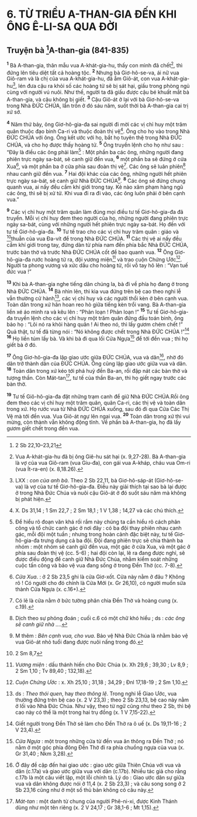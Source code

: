 # 6. TỪ TRIỀU A-THAN-GIA ĐẾN KHI ÔNG Ê-LI-SA QUA ĐỜI
## Truyện bà [^1*]A-than-gia (841-835)
<sup><b>1</b></sup> Bà A-than-gia, thân mẫu vua A-khát-gia-hu, thấy con mình đã chết[^1], thì đứng lên tiêu diệt tất cả hoàng tộc. <sup><b>2</b></sup> Nhưng bà Giơ-hô-se-va, ái nữ vua Giô-ram và là chị của vua A-khát-gia-hu, đã ẵm Giô-át, con vua A-khát-gia-hu[^2], lén đưa cậu ra khỏi số các hoàng tử sẽ bị sát hại, giấu trong phòng ngủ cùng với người vú nuôi. Như thế, người ta đã giấu được cậu bé khuất mắt bà A-than-gia, và cậu không bị giết. <sup><b>3</b></sup> Cậu Giô-át ở lại với bà Giơ-hô-se-va trong Nhà ĐỨC CHÚA, lẩn trốn ở đó sáu năm, suốt thời bà A-than-gia cai trị xứ sở.

<sup><b>4</b></sup> Năm thứ bảy, ông Giơ-hô-gia-đa sai người đi mời các vị chỉ huy một trăm quân thuộc đạo binh Ca-ri và thuộc đoàn thị vệ[^3]. Ông cho họ vào trong Nhà ĐỨC CHÚA với ông. Ông kết ước với họ, bắt họ tuyên thệ trong Nhà ĐỨC CHÚA, và cho họ được thấy hoàng tử. <sup><b>5</b></sup> Ông truyền lệnh cho họ như sau : “Đây là điều các ông phải làm[^4] : Một phần ba các ông, những người đang phiên trực ngày sa-bát, sẽ canh giữ đền vua, <sup><b>6</b></sup> một phần ba sẽ đứng ở cửa Xua[^5], và một phần ba ở cửa phía sau đoàn thị vệ[^6]. Các ông sẽ luân phiên[^7] nhau canh giữ đền vua. <sup><b>7</b></sup> Hai đội khác của các ông, những người hết phiên trực ngày sa-bát, sẽ canh giữ Nhà ĐỨC CHÚA[^8]. <sup><b>8</b></sup> Các ông sẽ đứng chung quanh vua, ai nấy đều cầm khí giới trong tay. Kẻ nào xâm phạm hàng ngũ các ông, thì sẽ bị xử tử. Khi vua đi ra đi vào, các ông luôn phải ở bên cạnh vua.”

<sup><b>9</b></sup> Các vị chỉ huy một trăm quân làm đúng mọi điều tư tế Giơ-hô-gia-đa đã truyền. Mỗi vị chỉ huy đem theo người của họ, những người đang phiên trực ngày sa-bát, cùng với những người hết phiên trực ngày sa-bát. Họ đến với tư tế Giơ-hô-gia-đa. <sup><b>10</b></sup> Tư tế trao cho các vị chỉ huy trăm quân : giáo và [^2*]thuẫn của vua Đa-vít để trong Nhà ĐỨC CHÚA. <sup><b>11</b></sup> Các thị vệ ai nấy đều cầm khí giới trong tay, đứng dàn từ phía nam đến phía bắc Nhà ĐỨC CHÚA, trước bàn thờ và trước Nhà ĐỨC CHÚA cốt để bao quanh vua. <sup><b>12</b></sup> Ông Giơ-hô-gia-đa rước hoàng tử ra, đội vương miện[^9] và trao cuộn Chứng Ước[^10]. Người ta phong vương và xức dầu cho hoàng tử, rồi vỗ tay hô lên : “Vạn tuế đức vua !”

<sup><b>13</b></sup> Khi bà A-than-gia nghe tiếng dân chúng la, bà đi về phía họ đang ở trong Nhà ĐỨC CHÚA. <sup><b>14</b></sup> Bà nhìn lên, thì kìa vua đứng trên bệ cao theo nghi lễ vẫn thường cử hành[^11], các vị chỉ huy và các người thổi kèn ở bên cạnh vua. Toàn dân trong xứ hân hoan reo hò giữa tiếng kèn trổi vang. Bà A-than-gia liền xé áo mình ra và kêu lên : “Phản loạn ! Phản loạn !” <sup><b>15</b></sup> Tư tế Giơ-hô-gia-đa truyền lệnh cho các vị chỉ huy một trăm quân đứng đầu toán binh, ông bảo họ : “Lôi nó ra khỏi hàng quân ! Ai theo nó, thì lấy gươm chém chết !” Quả thật, tư tế đã từng nói : “Nó không được chết trong Nhà ĐỨC CHÚA !”[^12] <sup><b>16</b></sup> Họ liền túm lấy bà. Và khi bà đi qua lối Cửa Ngựa[^13] để tới đền vua ; thì họ giết bà ở đó.

<sup><b>17</b></sup> Ông Giơ-hô-gia-đa lập giao ước giữa ĐỨC CHÚA, vua và dân[^14], nhờ đó dân trở thành dân của ĐỨC CHÚA. Ông cũng lập giao ước giữa vua và dân. <sup><b>18</b></sup> Toàn dân trong xứ kéo tới phá huỷ đền Ba-an, rồi đập nát các bàn thờ và tượng thần. Còn Mát-tan[^15], tư tế của thần Ba-an, thì họ giết ngay trước các bàn thờ.

<sup><b>19</b></sup> Tư tế Giô-hô-gia-đa đặt những trạm canh để giữ Nhà ĐỨC CHÚA.Rồi ông đem theo các vị chỉ huy một trăm quân, quân Ca-ri, các thị vệ và toàn dân trong xứ. Họ rước vua từ Nhà ĐỨC CHÚA xuống, sau đó đi qua Cửa Các Thị Vệ mà tới đền vua. Vua Giô-át ngự lên ngai vua. <sup><b>20</b></sup> Toàn dân trong xứ thì vui mừng, còn thành vẫn không động tĩnh. Về phần bà A-than-gia, họ đã lấy gươm giết chết trong đền vua.

[^1]: Vua A-khát-gia-hu đã bị ông Giê-hu sát hại (x. 9,27-28). Bà A-than-gia là vợ của vua Giô-ram (vua Giu-đa), con gái vua A-kháp, cháu vua Om-ri (vua Ít-ra-en) (x. 8,18.26).
[^2]: LXX : <i>con của anh bà</i>. Theo 2 Sb 22,11, bà Giơ-hô-sáp-át (Giơ-hô-se-va) là vợ của tư tế Giơ-hô-gia-đa. Điều này giải thích tại sao bà lại được ở trong Nhà Đức Chúa và nuôi cậu Giô-át ở đó suốt sáu năm mà không bị phát hiện.
[^3]: X. Ds 31,14 ; 1 Sm 22,7 ; 2 Sm 18,1 ; 1 V 1,38 ; 14,27 và các chú thích.
[^4]: Để hiểu rõ đoạn văn khá rối rắm này chúng ta cần hiểu rõ cách phân công và tổ chức canh gác ở nơi đây : có ba đội thay phiên nhau canh gác, mỗi đội một tuần ; nhưng trong hoàn cảnh đặc biệt này, tư tế Giơ-hô-gia-đa trưng dụng cả ba đội. Đội đang phiên trực sẽ chia thành ba nhóm : một nhóm sẽ canh giữ đền vua, một gác ở cửa Xua, và một gác ở phía sau đoàn thị vệ (cc. 5-6) ; hai đội còn lại, lẽ ra đang được nghỉ, sẽ được điều động để canh giữ Nhà Đức Chúa, nhằm kiểm soát những cuộc tấn công và bảo vệ vua đang sống ở trong Đền Thờ (cc. 7-8).
[^5]: <i>Cửa Xua</i>. : ở 2 Sb 23,5 ghi là cửa Giơ-xốt. Cửa này nằm ở đâu ? Không rõ ! Có người cho đó chính là Cửa Mới (x. Gr 26,10), có người muốn sửa thành Cửa Ngựa (x. c.16+).
[^6]: Có lẽ là cửa nằm ở bức tường phân chia Đền Thờ và hoàng cung (x. c.19).
[^7]: Dịch theo sự phỏng đoán ; cuối c.6 có một chữ khó hiểu ; ds : <i>các ông sẽ canh giữ nhà ...</i>.
[^8]: M thêm : <i>Bên cạnh vua, cho vua</i>. Bảo vệ Nhà Đức Chúa là nhằm bảo vệ vua Giô-át nhỏ tuổi đang được nuôi nấng trong đó.
[^9]: <i>Vương miện</i> : dấu thánh hiến cho Đức Chúa (x. Xh 29,6 ; 39,30 ; Lv 8,9 ; 2 Sm 1,10 ; Tv 89,40 ; 132,18).
[^10]: <i>Cuộn Chứng Ước</i> : x. Xh 25,10 ; 31,18 ; 34,29 ; Đnl 17,18-19 ; 2 Sm 1,10.
[^11]: ds : <i>Theo thói quen</i>, hay <i>theo thông lệ</i>. Trong nghi lễ Giao Ước, vua thường đứng trên bệ cao (x. 2 V 23,3) ; theo 2 Sb 23,13, bệ cao này nằm ở lối vào Nhà Đức Chúa. Như vậy, theo từ ngữ cũng như theo 2 Sb, thì bệ cao này có thể là một trong hai trụ đồng (x. 1 V 7,15-22).
[^12]: Giết người trong Đền Thờ sẽ làm cho Đền Thờ ra ô uế (x. Ds 19,11-16 ; 2 V 23,4).
[^13]: <i>Cửa Ngựa</i> : một trong những cửa từ đền vua ăn thông ra Đền Thờ ; nó nằm ở một góc phía đông Đền Thờ đi ra phía chuồng ngựa của vua (x. Gr 31,40 ; Nkm 3,28).
[^14]: Ở đây đề cập đến hai giao ước : giao ước giữa Thiên Chúa với vua và dân (c.17a) và giao ước giữa vua với dân (c.17b). Nhiều tác giả cho rằng c.17b là một câu viết lặp, một lỗi chính tả. Lý do : Giao ước dân sự giữa vua và dân không được nói ở 11,4 (x. 2 Sb 23,3) ; và câu song song ở 2 Sb 23,16 cũng như ở một số thủ bản không có câu này.
[^15]: <i>Mát-tan</i> : một danh từ chung của người Phê-ni-xi, được Kinh Thánh dùng như một tên riêng (x. 2 V 24,17 ; Gr 38,1-6 ; Mt 1,15).
[^1*]: 2 Sb 22,10–23,21
[^2*]: 2 Sm 8,7

